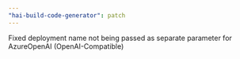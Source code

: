 ```yaml
---
"hai-build-code-generator": patch
---
```


Fixed deployment name not being passed as separate parameter for AzureOpenAI (OpenAI-Compatible)
